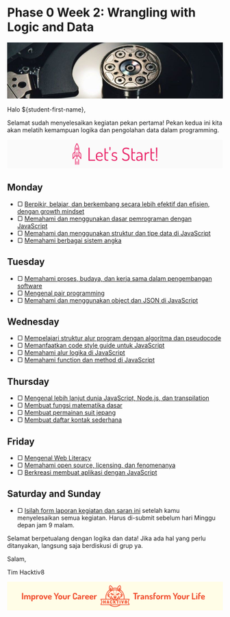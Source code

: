 # Phase 0 Week 2: Wrangling with Logic and Data

![Header](assets/header-w2.jpg)

Halo ${student-first-name},

Selamat sudah menyelesaikan kegiatan pekan pertama! Pekan kedua ini kita akan melatih kemampuan logika dan pengolahan data dalam programming.

![Let's start!](assets/start.png)

## Monday

- ▢ [Berpikir, belajar, dan berkembang secara lebih efektif dan efisien, dengan growth mindset](modules/thinking.md)
- ▢ [Memahami dan menggunakan dasar pemrograman dengan JavaScript](modules/js-basics.md)
- ▢ [Memahami dan menggunakan struktur dan tipe data di JavaScript](modules/js-data.md)
- ▢ [Memahami berbagai sistem angka](modules/number-system.md)

## Tuesday

- ▢ [Memahami proses, budaya, dan kerja sama dalam pengembangan software](modules/software-culture-teamwork.md)
- ▢ [Mengenal pair programming](modules/pair-programming.md)
- ▢ [Memahami dan menggunakan object dan JSON di JavaScript](modules/js-object-json.md)

## Wednesday

- ▢ [Mempelajari struktur alur program dengan algoritma dan pseudocode](modules/algorithm-pseudocode.md)
- ▢ [Memanfaatkan code style guide untuk JavaScript](modules/js-code-style.md)
- ▢ [Memahami alur logika di JavaScript](modules/js-logic.md)
- ▢ [Memahami function dan method di JavaScript](modules/js-function-method.md)

## Thursday

- ▢ [Mengenal lebih lanjut dunia JavaScript, Node.js, dan transpilation](modules/js-world.md)
- ▢ [Membuat fungsi matematika dasar](modules/math-basics.md)
- ▢ [Membuat permainan suit jepang](modules/rock-paper-scissors.md)
- ▢ [Membuat daftar kontak sederhana](modules/contact-list.md)

## Friday

- ▢ [Mengenal Web Literacy](modules/web-literacy.md)
- ▢ [Memahami open source, licensing, dan fenomenanya](modules/open-source.md)
- ▢ [Berkreasi membuat aplikasi dengan JavaScript](modules/js-application.md)

## Saturday and Sunday

- ▢ [Isilah form laporan kegiatan dan saran ini](http://bit.ly/hacktiv8-report-p0w2) setelah kamu menyelesaikan semua kegiatan. Harus di-submit sebelum hari Minggu depan jam 9 malam.

Selamat berpetualang dengan logika dan data! Jika ada hal yang perlu ditanyakan, langsung saja berdiskusi di grup ya.

Salam,

Tim Hacktiv8

![Hacktiv8 Banner](assets/banner.png)
